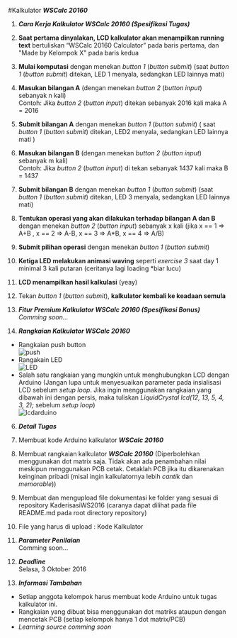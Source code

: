 
#Kalkulator ***WSCalc 20160***

1. ***Cara Kerja Kalkulator WSCalc 20160 (Spesifikasi Tugas)***
  1.	**Saat pertama dinyalakan, LCD kalkulator akan menampilkan running text** bertuliskan “WSCalc 20160 Calculator” pada baris pertama, dan "Made by Kelompok X" pada baris kedua
  2.	**Mulai komputasi** dengan menekan *button 1* (*button submit*) (saat *button 1* (*button submit*) ditekan, LED 1 menyala, sedangkan LED lainnya mati)
  3.	**Masukan bilangan A** (dengan menekan *button 2* (*button input*) sebanyak n kali) </br  >
  Contoh: Jika *button 2* (*button input*) ditekan sebanyak 2016 kali maka A = 2016
  4.	**Submit bilangan A** dengan menekan *button 1* (*button submit*) ( saat *button 1* (*button submit*) ditekan, LED2 menyala, sedangkan LED lainnya mati )
  5.	**Masukan bilangan B** (dengan menekan *button 2* (*button input*) sebanyak m kali) </br  >
  Contoh: Jika *button 2* (*button input*) di tekan sebanyak 1437 kali maka B = 1437
  6.	**Submit bilangan B** dengan menekan *button 1* (*button submit*) (saat *button 1* (*button submit*) ditekan, LED 3 menyala, sedangkan LED lainnya mati)
  7.	**Tentukan operasi yang akan dilakukan terhadap bilangan A dan B** dengan menekan *button 2* (*button input*) sebanyak x kali
  (jika x == 1 => A+B , x == 2 => A-B, x == 3 => A*B, x == 4 => A/B)
  8.	**Submit pilihan operasi** dengan menekan *button 1* (*button submit*)
  9.	**Ketiga LED melakukan animasi waving** seperti *exercise 3* saat day 1 minimal 3 kali putaran (ceritanya lagi loading *biar lucu)
  10.	**LCD menampilkan hasil kalkulasi** (yeay)
  11. Tekan *button 1* (*button submit*), **kalkulator kembali ke keadaan semula**

2. ***Fitur Premium Kalkulator WSCalc 20160 (Spesifikasi Bonus)***</br  >
*Comming soon...*
  
3. ***Rangkaian Kalkulator WSCalc 20160***</br  >
  * Rangkaian push button</br  >
  ![push](https://github.com/WorkshopHMEITB/KaderisasiWS2016/blob/master/assets/images/push.PNG)
  * Rangakain LED </br  >
  ![LED](https://github.com/WorkshopHMEITB/KaderisasiWS2016/blob/master/assets/images/LED.PNG)
  * Salah satu rangkaian yang mungkin untuk menghubungkan LCD dengan Arduino (Jangan lupa untuk menyesuaikan parameter pada insialisasi LCD sebelum *setup loop*. Jika ingin menggunakan rangkaian yang dibawah ini dengan persis, maka tuliskan *LiquidCrystal lcd(12, 13, 5, 4, 3, 2);* sebelum *setup loop*)</br  >
  ![lcdarduino](https://github.com/WorkshopHMEITB/KaderisasiWS2016/blob/master/assets/images/lcdarduino.jpg)

6. ***Detail Tugas***
  1.	Membuat kode Arduino kalkulator ***WSCalc 20160***
  2.	Membuat rangkaian kalkulator ***WSCalc 20160*** (Diperbolehkan menggunakan dot matrix saja. Tidak akan ada penambahan
  nilai meskipun menggunakan PCB cetak. Cetaklah PCB jika itu dikarenakan keinginan pribadi (misal ingin kalkulatornya lebih *cantik* dan *memorable*))
  5.	Membuat dan mengupload file dokumentasi ke folder yang sesuai di repository KaderisasiWS2016 (caranya dapat dilihat pada file README.md pada root directory repository)
  6.	File yang harus di upload : Kode Kalkulator
  
7. ***Parameter Penilaian*** </br  >
Comming soon...

8. ***Deadline*** </br>
Selasa, 3 Oktober 2016

9. ***Informasi Tambahan***
  * Setiap anggota kelompok harus membuat kode Arduino untuk tugas kalkulator ini.
  * Rangkaian yang dibuat bisa menggunakan dot matriks ataupun dengan mencetak PCB (setiap kelompok hanya 1 dot matrix/PCB)
  * *Learning source comming soon*

